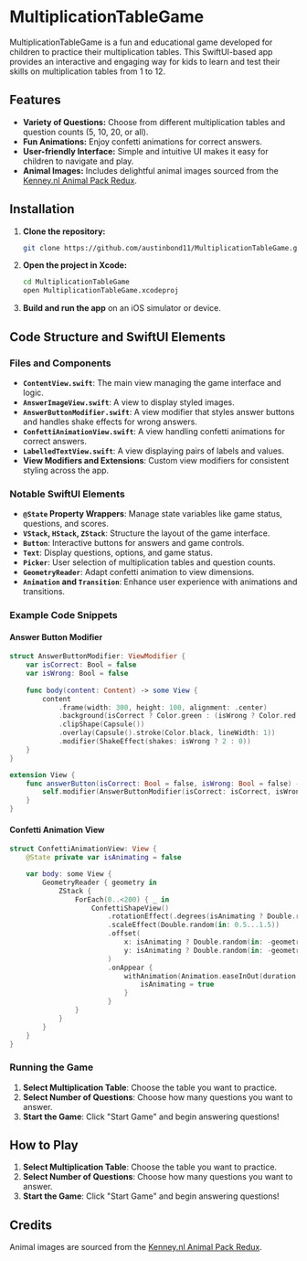 # MultiplicationTableGame

MultiplicationTableGame is a fun and educational game developed for children to practice their multiplication tables. This SwiftUI-based app provides an interactive and engaging way for kids to learn and test their skills on multiplication tables from 1 to 12.

## Features

-  **Variety of Questions:** Choose from different multiplication tables and question counts (5, 10, 20, or all).
-  **Fun Animations:** Enjoy confetti animations for correct answers.
-  **User-friendly Interface:** Simple and intuitive UI makes it easy for children to navigate and play.
-  **Animal Images:** Includes delightful animal images sourced from the [Kenney.nl Animal Pack Redux](https://kenney.nl/assets/animal-pack-redux).

## Installation

1. **Clone the repository:**
   ```sh
   git clone https://github.com/austinbond11/MultiplicationTableGame.git
   ```

2. **Open the project in Xcode:**
   ```sh
   cd MultiplicationTableGame
   open MultiplicationTableGame.xcodeproj
   ```

3. **Build and run the app** on an iOS simulator or device.

## Code Structure and SwiftUI Elements

### Files and Components

-  **`ContentView.swift`**: The main view managing the game interface and logic.
-  **`AnswerImageView.swift`**: A view to display styled images.
-  **`AnswerButtonModifier.swift`**: A view modifier that styles answer buttons and handles shake effects for wrong answers.
-  **`ConfettiAnimationView.swift`**: A view handling confetti animations for correct answers.
-  **`LabelledTextView.swift`**: A view displaying pairs of labels and values.
-  **View Modifiers and Extensions**: Custom view modifiers for consistent styling across the app.

### Notable SwiftUI Elements

-  **`@State` Property Wrappers**: Manage state variables like game status, questions, and scores.
-  **`VStack`, `HStack`, `ZStack`**: Structure the layout of the game interface.
-  **`Button`**: Interactive buttons for answers and game controls.
-  **`Text`**: Display questions, options, and game status.
-  **`Picker`**: User selection of multiplication tables and question counts.
-  **`GeometryReader`**: Adapt confetti animation to view dimensions.
-  **`Animation` and `Transition`**: Enhance user experience with animations and transitions.

### Example Code Snippets

#### Answer Button Modifier

```swift
struct AnswerButtonModifier: ViewModifier {
    var isCorrect: Bool = false
    var isWrong: Bool = false
    
    func body(content: Content) -> some View {
        content
            .frame(width: 300, height: 100, alignment: .center)
            .background(isCorrect ? Color.green : (isWrong ? Color.red : Color.gray))
            .clipShape(Capsule())
            .overlay(Capsule().stroke(Color.black, lineWidth: 1))
            .modifier(ShakeEffect(shakes: isWrong ? 2 : 0))
    }
}

extension View {
    func answerButton(isCorrect: Bool = false, isWrong: Bool = false) -> some View {
        self.modifier(AnswerButtonModifier(isCorrect: isCorrect, isWrong: isWrong))
    }
}
```

#### Confetti Animation View

```swift
struct ConfettiAnimationView: View {
    @State private var isAnimating = false

    var body: some View {
        GeometryReader { geometry in
            ZStack {
                ForEach(0..<200) { _ in
                    ConfettiShapeView()
                        .rotationEffect(.degrees(isAnimating ? Double.random(in: 0...360) : 0))
                        .scaleEffect(Double.random(in: 0.5...1.5))
                        .offset(
                            x: isAnimating ? Double.random(in: -geometry.size.width...geometry.size.width) : -geometry.size.width / 2,
                            y: isAnimating ? Double.random(in: -geometry.size.height...geometry.size.height) : -geometry.size.height
                        )
                        .onAppear {
                            withAnimation(Animation.easeInOut(duration: 2).repeatForever(autoreverses: false)) {
                                isAnimating = true
                            }
                        }
                }
            }
        }
    }
}
```

### Running the Game

1. **Select Multiplication Table**: Choose the table you want to practice.
2. **Select Number of Questions**: Choose how many questions you want to answer.
3. **Start the Game**: Click "Start Game" and begin answering questions!

## How to Play

1. **Select Multiplication Table**: Choose the table you want to practice.
2. **Select Number of Questions**: Choose how many questions you want to answer.
3. **Start the Game**: Click "Start Game" and begin answering questions!

## Credits

Animal images are sourced from the [Kenney.nl Animal Pack Redux](https://kenney.nl/assets/animal-pack-redux).
